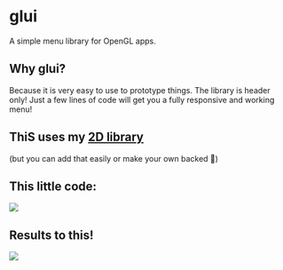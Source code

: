 # glui
A simple menu library for OpenGL apps.

## Why glui?

Because it is very easy to use to prototype things. The library is header only! Just a few lines of code will get you a fully responsive and working menu!

## ThiS uses my [2D library](https://github.com/meemknight/glui)
(but you can add that easily or make your own backed 👀)

## This little code:

![](https://github.com/meemknight/photos/blob/master/glui1.jpg)

## Results to this!

![](https://github.com/meemknight/photos/blob/master/glui2.gif)
